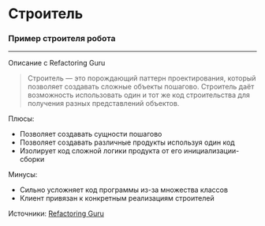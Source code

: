 # Строитель

### Пример строителя робота

---

Описание с Refactoring Guru

> Строитель — это порождающий паттерн проектирования, который позволяет создавать сложные объекты пошагово. Строитель даёт возможность использовать один и тот же код строительства для получения разных представлений объектов.

Плюсы: 
* Позволяет создавать сущности пошагово
* Позволяет создавать различные продукты используя один код
* Изолирует код сложной логики продукта от его инициализации-сборки

Минусы:
* Сильно усложняет код программы из-за множества классов
* Клиент привязан к конкретным реализациям строителей

Источники: [Refactoring Guru](https://refactoring.guru/ru/design-patterns/builder)
